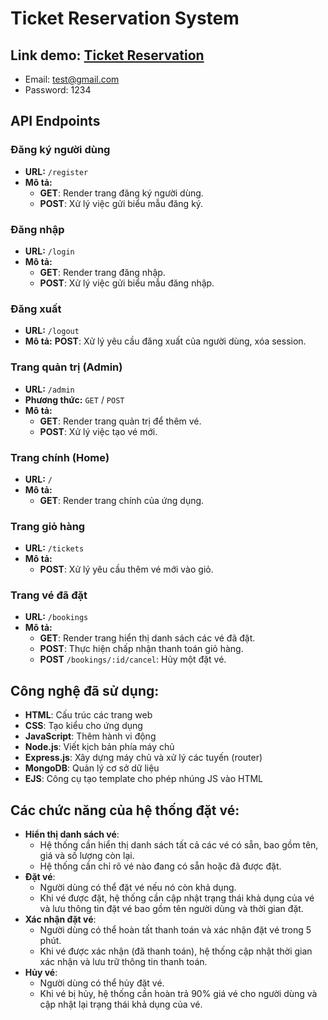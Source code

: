 # Ticket Reservation System

## Link demo: [Ticket Reservation](https://web-ticket-reservation-system.onrender.com)
  - Email: test@gmail.com
  - Password: 1234

## API Endpoints
### **Đăng ký người dùng**
- **URL:** `/register`
- **Mô tả:**
  - **GET**: Render trang đăng ký người dùng.
  - **POST**: Xử lý việc gửi biểu mẫu đăng ký.

### **Đăng nhập**
- **URL:** `/login`
- **Mô tả:**
  - **GET**: Render trang đăng nhập.
  - **POST**: Xử lý việc gửi biểu mẫu đăng nhập.

### **Đăng xuất**
- **URL:** `/logout`
- **Mô tả:** **POST**: Xử lý yêu cầu đăng xuất của người dùng, xóa session.

### **Trang quản trị (Admin)**
- **URL:** `/admin`
- **Phương thức:** `GET` / `POST`
- **Mô tả:**
  - **GET**: Render trang quản trị để thêm vé.
  - **POST**: Xử lý việc tạo vé mới.

### **Trang chính (Home)**
- **URL:** `/`
- **Mô tả:**
  - **GET**: Render trang chính của ứng dụng.

### **Trang giỏ hàng**
- **URL:** `/tickets`
- **Mô tả:**
  - **POST**: Xử lý yêu cầu thêm vé mới vào giỏ.

### **Trang vé đã đặt**
- **URL:** `/bookings`
- **Mô tả:**
  - **GET**: Render trang hiển thị danh sách các vé đã đặt.
  - **POST**: Thực hiện chấp nhận thanh toán giỏ hàng.
  - **POST** `/bookings/:id/cancel`: Hủy một đặt vé.


## Công nghệ đã sử dụng:
- **HTML**: Cấu trúc các trang web
- **CSS**: Tạo kiểu cho ứng dụng
- **JavaScript**: Thêm hành vi động
- **Node.js**: Viết kịch bản phía máy chủ
- **Express.js**: Xây dựng máy chủ và xử lý các tuyến (router)
- **MongoDB**: Quản lý cơ sở dữ liệu
- **EJS**: Công cụ tạo template cho phép nhúng JS vào HTML

## Các chức năng của hệ thống đặt vé:
- **Hiển thị danh sách vé**:
  - Hệ thống cần hiển thị danh sách tất cả các vé có sẵn, bao gồm tên, giá và số lượng còn lại.
  - Hệ thống cần chỉ rõ vé nào đang có sẵn hoặc đã được đặt.
- **Đặt vé**:
  - Người dùng có thể đặt vé nếu nó còn khả dụng.
  - Khi vé được đặt, hệ thống cần cập nhật trạng thái khả dụng của vé và lưu thông tin đặt vé bao gồm tên người dùng và thời gian đặt.
- **Xác nhận đặt vé**:
  - Người dùng có thể hoàn tất thanh toán và xác nhận đặt vé trong 5 phút.
  - Khi vé được xác nhận (đã thanh toán), hệ thống cập nhật thời gian xác nhận và lưu trữ thông tin thanh toán.
- **Hủy vé**:
  - Người dùng có thể hủy đặt vé.
  - Khi vé bị hủy, hệ thống cần hoàn trả 90% giá vé cho người dùng và cập nhật lại trạng thái khả dụng của vé.
